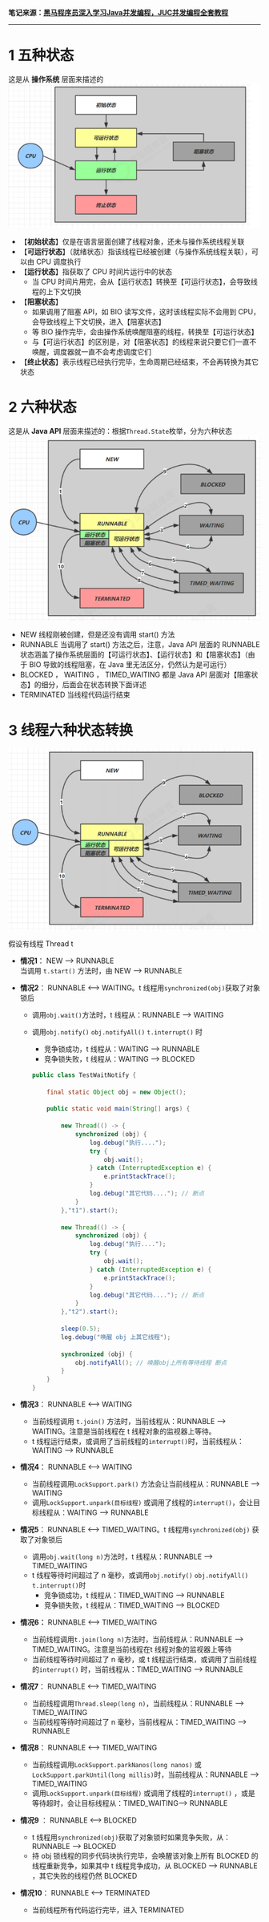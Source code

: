 **笔记来源：**[**黑马程序员深入学习Java并发编程，JUC并发编程全套教程**](https://www.bilibili.com/video/BV16J411h7Rd/?spm_id_from=333.337.search-card.all.click&vd_source=e8046ccbdc793e09a75eb61fe8e84a30)

------



# 1 五种状态
这是从 **操作系统** 层面来描述的  
![](images/31.png)

+ 【**初始状态**】仅是在语言层面创建了线程对象，还未与操作系统线程关联
+ 【**可运行状态**】（就绪状态）指该线程已经被创建（与操作系统线程关联），可以由 CPU 调度执行
+ 【**运行状态**】指获取了 CPU 时间片运行中的状态 
    - 当 CPU 时间片用完，会从【运行状态】转换至【可运行状态】，会导致线程的上下文切换
+ 【**阻塞状态**】 
    - 如果调用了阻塞 API，如 BIO 读写文件，这时该线程实际不会用到 CPU，会导致线程上下文切换，进入【阻塞状态】
    - 等 BIO 操作完毕，会由操作系统唤醒阻塞的线程，转换至【可运行状态】
    - 与【可运行状态】的区别是，对【阻塞状态】的线程来说只要它们一直不唤醒，调度器就一直不会考虑调度它们
+ 【**终止状态**】表示线程已经执行完毕，生命周期已经结束，不会再转换为其它状态

# 2 六种状态
这是从 **Java API** 层面来描述的：根据`Thread.State`枚举，分为六种状态  
![](images/32.png)

+ NEW 线程刚被创建，但是还没有调用 start() 方法
+ RUNNABLE 当调用了 start() 方法之后，注意，Java API 层面的 RUNNABLE 状态涵盖了操作系统层面的【可运行状态】、【运行状态】和【阻塞状态】（由于 BIO 导致的线程阻塞，在 Java 里无法区分，仍然认为是可运行）
+ BLOCKED ， WAITING ， TIMED_WAITING 都是 Java API 层面对【阻塞状态】的细分，后面会在状态转换下面详述
+ TERMINATED 当线程代码运行结束

# 3 线程六种状态转换
![](images/33.png)

假设有线程 Thread t

+  **情况1**： NEW --> RUNNABLE  
  当调用 `t.start()` 方法时，由 NEW --> RUNNABLE



+ **情况2**： RUNNABLE <--> WAITING。t 线程用`synchronized(obj)`获取了对象锁后 
    - 调用`obj.wait()`方法时，t 线程从：RUNNABLE --> WAITING

    - 调用`obj.notify()` `obj.notifyAll()` `t.interrupt()`  时 
        * 竞争锁成功，t 线程从：WAITING --> RUNNABLE
        * 竞争锁失败，t 线程从：WAITING --> BLOCKED

        ```java
        public class TestWaitNotify {
            
            final static Object obj = new Object();
            
            public static void main(String[] args) {
                
                new Thread(() -> {
                    synchronized (obj) {
                        log.debug("执行....");
                        try {
                            obj.wait();
                        } catch (InterruptedException e) {
                            e.printStackTrace();
                        }
                        log.debug("其它代码...."); // 断点
                    }
                },"t1").start();

                new Thread(() -> {
                    synchronized (obj) {
                        log.debug("执行....");
                        try {
                            obj.wait();
                        } catch (InterruptedException e) {
                            e.printStackTrace();
                        }
                        log.debug("其它代码...."); // 断点
                    }
                },"t2").start();
         
                sleep(0.5);
                log.debug("唤醒 obj 上其它线程");
                
                synchronized (obj) {
                    obj.notifyAll(); // 唤醒obj上所有等待线程 断点
                }
            }
        }
        ```


+ **情况3**： RUNNABLE <--> WAITING
    - 当前线程调用 `t.join()` 方法时，当前线程从：RUNNABLE --> WAITING。注意是当前线程在 t 线程对象的监视器上等待。
    - t 线程运行结束，或调用了当前线程的`interrupt()`时，当前线程从：WAITING --> RUNNABLE



+ **情况4**： RUNNABLE <--> WAITING
    - 当前线程调用`LockSupport.park()` 方法会让当前线程从：RUNNABLE --> WAITING
    - 调用`LockSupport.unpark(目标线程)` 或调用了线程的`interrupt()`，会让目标线程从：WAITING --> RUNNABLE



+  **情况5**： RUNNABLE <--> TIMED_WAITING。t 线程用`synchronized(obj)` 获取了对象锁后 
    - 调用`obj.wait(long n)`方法时，t 线程从：RUNNABLE --> TIMED_WAITING
    - t 线程等待时间超过了 n 毫秒，或调用`obj.notify()` `obj.notifyAll()` `t.interrupt()`时 
        * 竞争锁成功，t 线程从：TIMED_WAITING --> RUNNABLE
        * 竞争锁失败，t 线程从：TIMED_WAITING --> BLOCKED



+  **情况6：** RUNNABLE <--> TIMED_WAITING
    - 当前线程调用`t.join(long n)`方法时，当前线程从：RUNNABLE --> TIMED_WAITING。注意是当前线程在t 线程对象的监视器上等待
    - 当前线程等待时间超过了 n 毫秒，或 t 线程运行结束，或调用了当前线程的`interrupt()` 时，当前线程从：TIMED_WAITING --> RUNNABLE



+  **情况7**： RUNNABLE <--> TIMED_WAITING
    - 当前线程调用`Thread.sleep(long n)`，当前线程从：RUNNABLE --> TIMED_WAITING
    - 当前线程等待时间超过了 n 毫秒，当前线程从：TIMED_WAITING --> RUNNABLE



+  **情况8**： RUNNABLE <--> TIMED_WAITING
    - 当前线程调用`LockSupport.parkNanos(long nanos)` 或 `LockSupport.parkUntil(long millis)`时，当前线程从：RUNNABLE --> TIMED_WAITING
    - 调用`LockSupport.unpark(目标线程)` 或调用了线程的`interrupt()` ，或是等待超时，会让目标线程从：TIMED_WAITING--> RUNNABLE



+  **情况9**  ： RUNNABLE <--> BLOCKED 
    - t 线程用`synchronized(obj)`获取了对象锁时如果竞争失败，从：RUNNABLE --> BLOCKED
    - 持 obj 锁线程的同步代码块执行完毕，会唤醒该对象上所有 BLOCKED 的线程重新竞争，如果其中 t 线程竞争成功，从 BLOCKED --> RUNNABLE ，其它失败的线程仍然 BLOCKED



+  **情况10**： RUNNABLE <--> TERMINATED
    - 当前线程所有代码运行完毕，进入 TERMINATED



